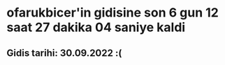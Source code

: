 # ofarukbicer'in gidisine son 6 gun 12 saat 27 dakika 04 saniye kaldi

## Gidis tarihi: 30.09.2022 :(